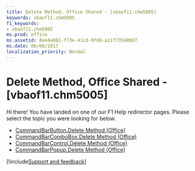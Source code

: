```yaml
---
title: Delete Method, Office Shared - [vbaof11.chm5005]
keywords: vbaof11.chm5005
f1_keywords:
- vbaof11.chm5005
ms.prod: office
ms.assetid: 8ee4a081-f73e-41cd-9fd8-a11f735480d7
ms.date: 06/08/2017
localization_priority: Normal
---
```



# Delete Method, Office Shared - [vbaof11.chm5005]

Hi there! You have landed on one of our F1 Help redirector pages. Please select the topic you were looking for below.

- [CommandBarButton.Delete Method (Office)](https://msdn.microsoft.com/library/af94a209-b651-442f-8fa3-3a6436833d15%28Office.15%29.aspx)
- [CommandBarComboBox.Delete Method (Office)](https://msdn.microsoft.com/library/7b84c512-24e2-f159-100b-5234fc78fcf0%28Office.15%29.aspx)
- [CommandBarControl.Delete Method (Office)](https://msdn.microsoft.com/library/eca4abea-092b-0c11-1040-7132318b1bea%28Office.15%29.aspx)
- [CommandBarPopup.Delete Method (Office)](https://msdn.microsoft.com/library/65ec78a1-9f8f-fbd7-3611-c788f3e8566d%28Office.15%29.aspx)

[!include[Support and feedback](~/includes/feedback-boilerplate.md)]